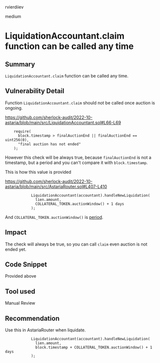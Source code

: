 rvierdiiev

medium

# LiquidationAccountant.claim function can be called any time

## Summary
`LiquidationAccountant.claim` function can be called any time.
## Vulnerability Detail
Function `LiquidationAccountant.claim` should not be called once auction is ongoing.

https://github.com/sherlock-audit/2022-10-astaria/blob/main/src/LiquidationAccountant.sol#L66-L69
```solidity
    require(
      block.timestamp > finalAuctionEnd || finalAuctionEnd == uint256(0),
      "final auction has not ended"
    );
```

However this check will be always true, because `finalAuctionEnd` is not a timestamp, but a period and you can't compare it with `block.timestamp`.

This is how this value is provided

https://github.com/sherlock-audit/2022-10-astaria/blob/main/src/AstariaRouter.sol#L407-L410
```solidity
            LiquidationAccountant(accountant).handleNewLiquidation(
              lien.amount,
              COLLATERAL_TOKEN.auctionWindow() + 1 days
            );
```

And `COLLATERAL_TOKEN.auctionWindow()` is [period](https://github.com/sherlock-audit/2022-10-astaria/blob/main/src/CollateralToken.sol#L97).
## Impact
The check will always be true, so you can call `claim` even auction is not ended yet.
## Code Snippet
Provided above
## Tool used

Manual Review

## Recommendation
Use this in AstariaRouter when liquidate.
```solidity
            LiquidationAccountant(accountant).handleNewLiquidation(
              lien.amount,
              block.timestamp + COLLATERAL_TOKEN.auctionWindow() + 1 days
            );
```